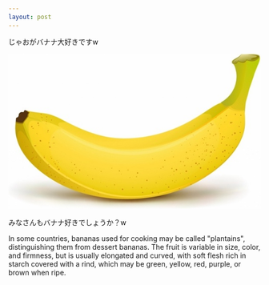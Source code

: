 ```yaml
---
layout: post
---
```

じゃおがバナナ大好きですw

![Banana](/assets/img/banana.jpg "Banana")

みなさんもバナナ好きでしょうか？w

<!--more-->

In some countries, bananas used for cooking may be called "plantains",
distinguishing them from dessert bananas. The fruit is variable in size, color,
and firmness, but is usually elongated and curved, with soft flesh rich in
starch covered with a rind, which may be green, yellow, red, purple, or brown
when ripe.

